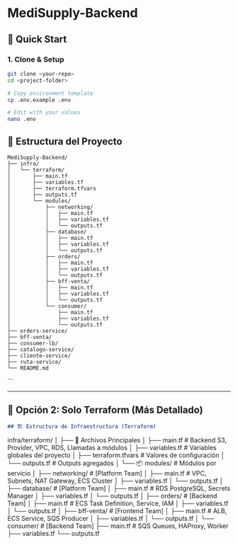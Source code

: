 # MediSupply-Backend

## 🚀 Quick Start

### 1. Clone & Setup
```bash
git clone <your-repo>
cd <project-folder>

# Copy environment template
cp .env.example .env

# Edit with your values
nano .env
```
## 📁 Estructura del Proyecto
```
MediSupply-Backend/
├── infra/
│   └── terraform/
│       ├── main.tf
│       ├── variables.tf
│       ├── terraform.tfvars
│       ├── outputs.tf
│       └── modules/
│           ├── networking/
│           │   ├── main.tf
│           │   ├── variables.tf
│           │   └── outputs.tf
│           ├── database/
│           │   ├── main.tf
│           │   ├── variables.tf
│           │   └── outputs.tf
│           ├── orders/
│           │   ├── main.tf
│           │   ├── variables.tf
│           │   └── outputs.tf
│           ├── bff-venta/
│           │   ├── main.tf
│           │   ├── variables.tf
│           │   └── outputs.tf
│           └── consumer/
│               ├── main.tf
│               ├── variables.tf
│               └── outputs.tf
├── orders-service/
├── bff-venta/
├── consumer-lb/
├── catalogo-service/
├── cliente-service/
├── ruta-service/
└── README.md
```
\```

---

## 📁 **Opción 2: Solo Terraform (Más Detallado)**
```markdown
## 🏗️ Estructura de Infraestructura (Terraform)
```
infra/terraform/
│
├── 📄 Archivos Principales
│   ├── main.tf                 # Backend S3, Provider, VPC, RDS, Llamadas a módulos
│   ├── variables.tf            # Variables globales del proyecto
│   ├── terraform.tfvars        # Valores de configuración
│   └── outputs.tf              # Outputs agregados
│
└── 📦 modules/                 # Módulos por servicio
    │
    ├── networking/             # [Platform Team]
    │   ├── main.tf            # VPC, Subnets, NAT Gateway, ECS Cluster
    │   ├── variables.tf
    │   └── outputs.tf
    │
    ├── database/               # [Platform Team]
    │   ├── main.tf            # RDS PostgreSQL, Secrets Manager
    │   ├── variables.tf
    │   └── outputs.tf
    │
    ├── orders/                 # [Backend Team]
    │   ├── main.tf            # ECS Task Definition, Service, IAM
    │   ├── variables.tf
    │   └── outputs.tf
    │
    ├── bff-venta/              # [Frontend Team]
    │   ├── main.tf            # ALB, ECS Service, SQS Producer
    │   ├── variables.tf
    │   └── outputs.tf
    │
    └── consumer/               # [Backend Team]
        ├── main.tf            # SQS Queues, HAProxy, Worker
        ├── variables.tf
        └── outputs.tf
```